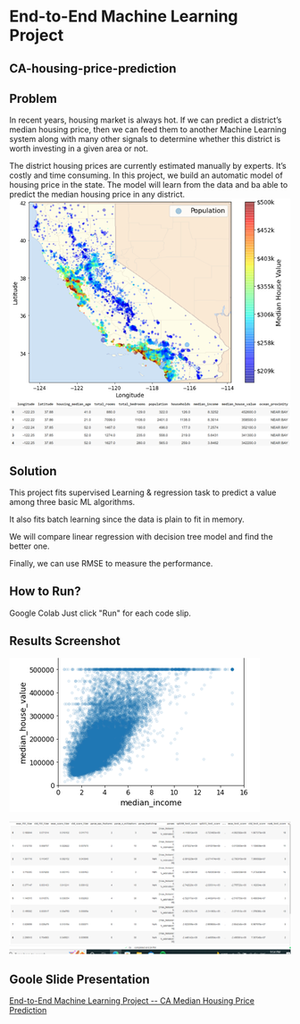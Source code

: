 # End-to-End Machine Learning Project
## CA-housing-price-prediction

## Problem
In recent years, housing market is always hot. If we can predict a district’s median housing price, then we can feed them to another Machine Learning system along with many other signals to determine whether this district is worth investing in a given area or not.

The district housing prices are currently estimated manually by experts. It’s costly and time consuming.
In this project, we build an automatic model of housing price in the state. The model will learn from the data and ba able to predict the median housing price in any district.
![GitHub Logo](222.PNG)
![GitHub Logo](Capture.PNG)

## Solution

This project fits supervised Learning & regression task to predict a value among three basic ML algorithms.

It also fits batch learning since the data is plain to fit in memory.

We will compare linear regression with decision tree model and find the better one.

Finally, we can use RMSE to measure the performance.

## How to Run?

Google Colab
Just click "Run" for each code slip.

## Results Screenshot
![GitHub Logo](333.PNG)


![GitHub Logo](444.PNG)

## Goole Slide Presentation
[End-to-End Machine Learning Project -- CA Median Housing Price Prediction]([https://docs.google.com/presentation/d/1IxDKEYZMIFmObrPERAgaAxwmnGNR5qziqgttXQEamWU/edit?usp=sharing](https://docs.google.com/presentation/d/1BpSwp4gEzM4z_vOQf3U66tkiXmjyGuEuH8gOWONNUmQ/edit?usp=sharing))
